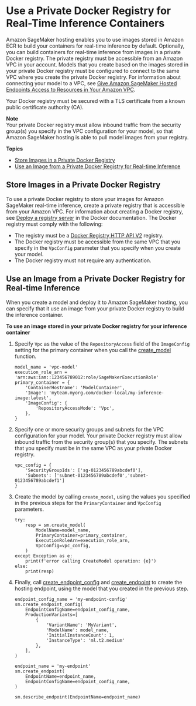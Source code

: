 # Use a Private Docker Registry for Real\-Time Inference Containers<a name="your-algorithms-containers-inference-private"></a>

Amazon SageMaker hosting enables you to use images stored in Amazon ECR to build your containers for real\-time inference by default\. Optionally, you can build containers for real\-time inference from images in a private Docker registry\. The private registry must be accessible from an Amazon VPC in your account\. Models that you create based on the images stored in your private Docker registry must be configured to connect to the same VPC where you create the private Docker registry\. For information about connecting your model to a VPC, see [Give Amazon SageMaker Hosted Endpoints Access to Resources in Your Amazon VPC](host-vpc.md)\.

Your Docker registry must be secured with a TLS certificate from a known public certificate authority \(CA\)\.

**Note**  
Your private Docker registry must allow inbound traffic from the security group\(s\) you specify in the VPC configuration for your model, so that Amazon SageMaker hosting is able to pull model images from your registry\.

**Topics**
+ [Store Images in a Private Docker Registry](#your-algorithms-containers-inference-private-registry)
+ [Use an Image from a Private Docker Registry for Real\-time Inference](#your-algorithms-containers-inference-private-use)

## Store Images in a Private Docker Registry<a name="your-algorithms-containers-inference-private-registry"></a>

To use a private Docker registry to store your images for Amazon SageMaker real\-time inference, create a private registry that is accessible from your Amazon VPC\. For information about creating a Docker registry, see [Deploy a registry server](https://docs.docker.com/registry/deploying/) in the Docker documentation\. The Docker registry must comply with the following:
+ The registry must be a [Docker Registry HTTP API V2](https://docs.docker.com/registry/spec/api/) registry\.
+ The Docker registry must be accessible from the same VPC that you specify in the `VpcConfig` parameter that you specify when you create your model\.
+ The Docker registry must not require any authentication\.

## Use an Image from a Private Docker Registry for Real\-time Inference<a name="your-algorithms-containers-inference-private-use"></a>

When you create a model and deploy it to Amazon SageMaker hosting, you can specify that it use an image from your private Docker registry to build the inference container\.

**To use an image stored in your private Docker registry for your inference container**

1. Specify `Vpc` as the value of the `RepositoryAccess` field of the `ImageConfig` setting for the primary container when you call the [create\_model](https://boto3.amazonaws.com/v1/documentation/api/latest/reference/services/sagemaker.html#SageMaker.Client.create_model) function\.

   ```
   model_name = 'vpc-model'
   execution_role_arn = 'arn:aws:iam::123456789012:role/SageMakerExecutionRole'
   primary_container = {
       'ContainerHostname': 'ModelContainer',
       'Image': 'myteam.myorg.com/docker-local/my-inference-image:latest',
       'ImageConfig': {
           'RepositoryAccessMode': 'Vpc',
       },
   }
   ```

1. Specify one or more security groups and subnets for the VPC configuration for your model\. Your private Docker registry must allow inbound traffic from the security group\(s\) that you specify\. The subnets that you specify must be in the same VPC as your private Docker registry\.

   ```
   vpc_config = {
       'SecurityGroupIds': ['sg-0123456789abcdef0'],
       'Subnets': ['subnet-0123456789abcdef0','subnet-0123456789abcdef1']
   }
   ```

1. Create the model by calling `create_model`, using the values you specified in the previous steps for the `PrimaryContainer` and `VpcConfig` parameters\.

   ```
   try:
       resp = sm.create_model(
           ModelName=model_name,
           PrimaryContainer=primary_container,
           ExecutionRoleArn=execution_role_arn,
           VpcConfig=vpc_config,
       )
   except Exception as e:
       print(f'error calling CreateModel operation: {e}')
   else:
       print(resp)
   ```

1. Finally, call [create\_endpoint\_config](https://boto3.amazonaws.com/v1/documentation/api/latest/reference/services/sagemaker.html#SageMaker.Client.create_endpoint_config) and [create\_endpoint](https://boto3.amazonaws.com/v1/documentation/api/latest/reference/services/sagemaker.html#SageMaker.Client.create_endpoint) to create the hosting endpoint, using the model that you created in the previous step\.

   ```
   endpoint_config_name = 'my-endpoint-config'
   sm.create_endpoint_config(
       EndpointConfigName=endpoint_config_name,
       ProductionVariants=[
           {
               'VariantName': 'MyVariant',
               'ModelName': model_name,
               'InitialInstanceCount': 1,
               'InstanceType': 'ml.t2.medium'
           },
       ],
   )
   
   endpoint_name = 'my-endpoint'
   sm.create_endpoint(
       EndpointName=endpoint_name,
       EndpointConfigName=endpoint_config_name,
   )
   
   sm.describe_endpoint(EndpointName=endpoint_name)
   ```